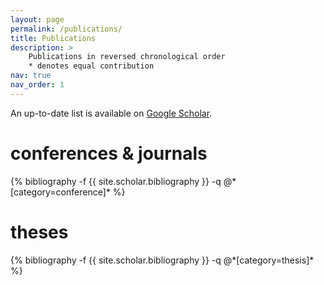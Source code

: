 ```yaml
---
layout: page
permalink: /publications/
title: Publications
description: > 
    Publications in reversed chronological order 
    * denotes equal contribution
nav: true
nav_order: 1
---
```

<!-- _pages/publications.md -->
<div class="publications">

<p>An up-to-date list is available on <a href="https://scholar.google.com/citations?user=uekwkvYAAAAJ" target="_blank">Google Scholar</a>.</p>

<h1> conferences & journals </h1>
{% bibliography -f {{ site.scholar.bibliography }} -q @*[category=conference]* %}

<!-- <h1> workshops </h1>
{% bibliography -f {{ site.scholar.bibliography }} -q @*[category=workshop]* %} -->

<h1> theses </h1>
{% bibliography -f {{ site.scholar.bibliography }} -q @*[category=thesis]* %}

</div>
